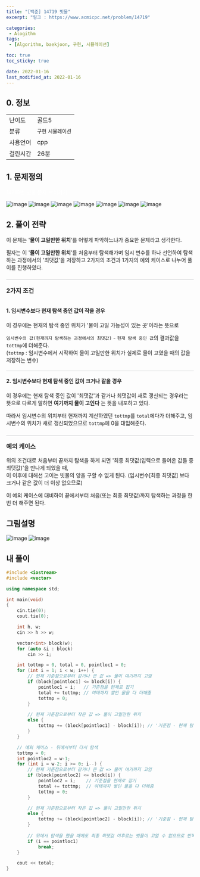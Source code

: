 ```yaml
---
title: "[백준] 14719 빗물"
excerpt: "링크 : https://www.acmicpc.net/problem/14719"

categories: 
 - Alogithm
tags:
 - [Algorithm, baekjoon, 구현, 시뮬레이션]

toc: true
toc_sticky: true

date: 2022-01-16
last_modified_at: 2022-01-16
---
```


<style>
    h3, h4 {border-top: 0.25px solid #51555d54; padding-top: 16px;}
    .info_link {color:white; text-decoration: none;}
    .info_link:visited {color:white; text-decoration: none;}
    .info_link:hover {color:#8cd2d5;}
</style>

## 0. 정보
<table>
    <tr>
        <td>난이도</td>
        <td>골드5</td>
    </tr>
    <tr>
        <td>분류</td>
        <td><code class="language-plaintext highlighter-rouge">구현</code> <code class="language-plaintext highlighter-rouge">시뮬레이션</code></td>
    </tr>
    <tr>
        <td>사용언어</td>
        <td>cpp</td>
    </tr>
    <tr>
        <td>걸린시간</td>
        <td>26분</td>
    </tr>
</table>


## 1. 문제정의
<p>
    <a href="https://www.acmicpc.net/problem/14719" class="info_link">
        14719번 빗물 문제 보러가기
    </a>
</p>

![image](https://user-images.githubusercontent.com/74577714/149662534-ffb5184c-dbf3-4b45-a671-9825db0421d2.png)
![image](https://user-images.githubusercontent.com/74577714/149662547-6b1f1655-ec1c-458e-8225-add5f5711343.png)
![image](https://user-images.githubusercontent.com/74577714/149662569-84229c9a-701a-4131-add6-6acb6fe8727c.png)
![image](https://user-images.githubusercontent.com/74577714/149662600-7d08e5f2-c0e2-4bb1-b372-a52fd0b2bd43.png)
![image](https://user-images.githubusercontent.com/74577714/149662619-e0e4ac6a-b5e8-4ed1-9cd7-0aa8f1f80afa.png)
![image](https://user-images.githubusercontent.com/74577714/149662669-ffd1c3c0-a59e-4e01-8f4d-53ad7a2a36bb.png)
![image](https://user-images.githubusercontent.com/74577714/149662646-a044ab36-6dd5-4e40-b374-50afa18bc134.png)


## 2. 풀이 전략
 이 문제는 '**물이 고일만한 위치**'를 어떻게 파악하느냐가 중요한 문제라고 생각한다.

 필자는 이 '**물이 고일만한 위치**'를 처음부터 탐색해가며 임시 변수를 하나 선언하여 탐색하는 과정에서의 '최댓값'을 저장하고 2가지의 조건과 1가지의 예외 케이스로 나누어 풀이를 진행하였다.
 
### 2가지 조건
<h4 style="border: 0; margin-top: 0px" id="1. 임시변수보다 현재 탐색 중인 값이 작을 경우"> 1. 임시변수보다 현재 탐색 중인 값이 작을 경우</h4>
 이 경우에는 현재의 탐색 중인 위치가 '물이 고일 가능성이 있는 곳'이라는 뜻으로 

 ``임시변수의 값(현재까지 탐색하는 과정에서의 최댓값)`` - ``현재 탐색 중인 값``의 결과값을 ``tottmp``에 더해준다.<br>
 (``tottmp`` : 임시변수에서 시작하여 물이 고일만한 위치가 실제로 물이 고였을 때의 값을 저장하는 변수)

#### 2. 임시변수보다 현재 탐색 중인 값이 크거나 같을 경우
 이 경우에는 현재 탐색 중인 값이 '최댓값'과 같거나 최댓값이 새로 갱신되는 경우라는 뜻으로 다르게 말하면 **여기까지 물이 고인다** 는 뜻을 내포하고 있다.

 따라서 임시변수의 위치부터 현재까지 계산하였던 ``tottmp``를 ``total``에다가 더해주고,
 임시변수의 위치가 새로 갱신되었으므로 ``tottmp``에 0을 대입해준다.


### 예외 케이스
 위의 조건대로 처음부터 끝까지 탐색을 하게 되면 '최종 최댓값(입력으로 들어온 값들 중 최댓값)'을 만나게 되었을 때,<br>
 이 이후에 대해선 고이는 빗물의 양을 구할 수 없게 된다. (임시변수[최종 최댓값] 보다 크거나 같은 값이 더 이상 없으므로)

 이 예외 케이스에 대비하여 끝에서부터 처음(또는 최종 최댓값)까지 탐색하는 과정을 한 번 더 해주면 된다.


## 그림설명
![image](https://user-images.githubusercontent.com/74577714/149664783-39b61402-1e87-4e05-beef-bbe3195a85a3.png)
![image](https://user-images.githubusercontent.com/74577714/149664732-65c26194-3aea-4bef-b560-96a7c5e2a3f5.png)

## 내 풀이
```cpp
#include <iostream>
#include <vector>

using namespace std;

int main(void) 
{
    cin.tie(0);
    cout.tie(0);

    int h, w;
    cin >> h >> w;

    vector<int> block(w);
    for (auto &i : block)
        cin >> i;

    int tottmp = 0, total = 0, pointloc1 = 0;
    for (int i = 1; i < w; i++) {
        // 현재 기준점으로부터 같거나 큰 값 => 물이 여기까지 고임
        if (block[pointloc1] <= block[i]) {
            pointloc1 = i;   // 기준점을 현재로 잡기
            total += tottmp; // 여태까지 쌓인 물을 다 더해줌
            tottmp = 0;      
        }

        // 현재 기준점으로부터 작은 값 => 물이 고일만한 위치
        else {
            tottmp += (block[pointloc1] - block[i]); // '기준점 - 현재 탐색 중인 블럭의 높이'만큼 물이 고임
        }        
    }

    // 예외 케이스 - 뒤에서부터 다시 탐색
    tottmp = 0;
    int pointloc2 = w-1;
    for (int i = w-2; i >= 0; i--) {
        // 현재 기준점으로부터 같거나 큰 값 => 물이 여기까지 고임
        if (block[pointloc2] <= block[i]) {
            pointloc2 = i;    // 기준점을 현재로 잡기
            total += tottmp;  // 여태까지 쌓인 물을 다 더해줌
            tottmp = 0;
        }

        // 현재 기준점으로부터 작은 값 => 물이 고일만한 위치
        else {
            tottmp += (block[pointloc2] - block[i]); // '기준점 - 현재 탐색 중인 블럭의 높이'만큼 물이 고임
        }        
        
        // 뒤에서 탐색을 했을 때에도 최종 최댓값 이후로는 빗물이 고일 수 없으므로 반복문 종료
        if (i == pointloc1)
            break;
    }

    cout << total;
}
 ```